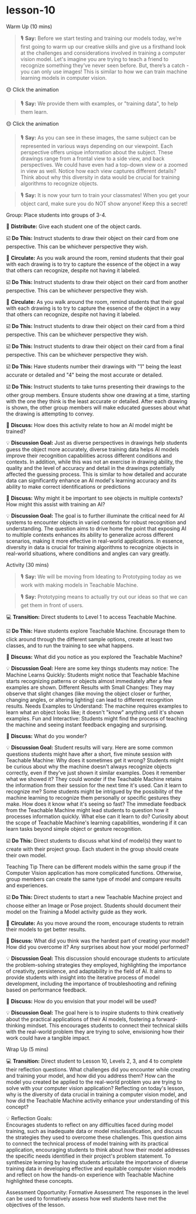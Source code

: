 # lesson-10







Warm Up (10 mins)


> 🎙️ **Say:** Before we start testing and training our models today, we’re first going to warm up our creative skills and give us a firsthand look at the challenges and considerations involved in training a computer vision model. Let's imagine you are trying to teach a friend to recognize something they’ve never seen before. But, there’s a catch - you can only use images! This is similar to how we can train machine learning models in computer vision. 

🟡 Click the animation

> 🎙️ **Say:** We provide them with examples, or "training data", to help them learn. 

🟡 Click the animation

> 🎙️ **Say:** As you can see in these images, the same subject can be represented in various ways depending on our viewpoint. Each perspective offers unique information about the subject. These drawings range from a frontal view to a side view, and back perspectives. We could have even had a top-down view or a zoomed in view as well. Notice how each view captures different details? Think about why this diversity in data would be crucial for training algorithms to recognize objects. 



> 🎙️ **Say:** It is now your turn to train your classmates! When you get your object card, make sure you do NOT show anyone! Keep this a secret!

Group: Place students into groups of 3-4.

📄 **Distribute:** Give each student one of the object cards.


☑️ **Do This:** Instruct students to draw their object on their card from one perspective. This can be whichever perspective they wish. 

🔁 **Circulate:** As you walk around the room, remind students that their goal with each drawing is to try to capture the essence of the object in a way that others can recognize, despite not having it labeled. 



☑️ **Do This:** Instruct students to draw their object on their card from another perspective. This can be whichever perspective they wish. 

🔁 **Circulate:** As you walk around the room, remind students that their goal with each drawing is to try to capture the essence of the object in a way that others can recognize, despite not having it labeled. 


☑️ **Do This:** Instruct students to draw their object on their card from a third perspective. This can be whichever perspective they wish. 



☑️ **Do This:** Instruct students to draw their object on their card from a final perspective. This can be whichever perspective they wish. 



☑️ **Do This:** Have students number their drawings with "1" being the least accurate or detailed and "4" being the most accurate or detailed.
 




☑️ **Do This:** Instruct students to take turns presenting their drawings to the other group members. Ensure students show one drawing at a time, starting with the one they think is the least accurate or detailed. After each drawing is shown, the other group members will make educated guesses about what the drawing is attempting to convey. 
 



💬 **Discuss:** How does this activity relate to how an AI model might be trained?

💡 **Discussion Goal:** Just as diverse perspectives in drawings help students guess the object more accurately, diverse training data helps AI models improve their recognition capabilities across different conditions and contexts. In addition, while this was not an exercise in drawing ability, the quality and the level of accuracy and detail in the drawings potentially affected the guessing process. This is similar to how detailed and accurate data can significantly enhance an AI model's learning accuracy and its ability to make correct identifications or predictions



💬 **Discuss:** Why might it be important to see objects in multiple contexts? How might this assist with training an AI?

💡 **Discussion Goal:** The goal is to further illuminate the critical need for AI systems to encounter objects in varied contexts for robust recognition and understanding. The question aims to drive home the point that exposing AI to multiple contexts enhances its ability to generalize across different scenarios, making it more effective in real-world applications. In essence, diversity in data is crucial for training algorithms to recognize objects in real-world situations, where conditions and angles can vary greatly.









Activity (30 mins)


> 🎙️ **Say:** We will be moving from Ideating to Prototyping today as we work with making models in Teachable Machine.


> 🎙️ **Say:** Prototyping means to actually try out our ideas so that we can get them in front of users.


💻 **Transition:** Direct students to Level 1 to access Teachable Machine.


☑️ **Do This:** Have students explore Teachable Machine. Encourage them to click around through the different sample options, create at least two classes, and to run the training to see what happens.



💬 **Discuss:** What did you notice as you explored the Teachable Machine?

💡 **Discussion Goal:** Here are some key things students may notice:
The Machine Learns Quickly: Students might notice that Teachable Machine starts recognizing patterns or objects almost immediately after a few examples are shown.
Different Results with Small Changes: They may observe that slight changes (like moving the object closer or further, changing angles, or altering lighting) can lead to different recognition results.
Needs Examples to Understand: The machine requires examples to learn what an object looks like; it doesn't "know" anything until it's shown examples.
Fun and Interactive: Students might find the process of teaching the machine and seeing instant feedback engaging and surprising.

💬 **Discuss:** What do you wonder?

💡 **Discussion Goal:** Student results will vary. Here are some common questions students might have after a short, five minute session with Teachable Machine:
Why does it sometimes get it wrong? Students might be curious about why the machine doesn't always recognize objects correctly, even if they've just shown it similar examples.
Does it remember what we showed it? They could wonder if the Teachable Machine retains the information from their session for the next time it's used.
Can it learn to recognize me? Some students might be intrigued by the possibility of the machine learning to recognize them personally or specific gestures they make.
How does it know what it's seeing so fast? The immediate feedback from the Teachable Machine might lead students to question how it processes information quickly.
What else can it learn to do? Curiosity about the scope of Teachable Machine's learning capabilities, wondering if it can learn tasks beyond simple object or gesture recognition.



☑️ **Do This:** Direct students to discuss what kind of model(s) they want to create with their project group. Each student in the group should create their own model. 

Teaching Tip
There can be different models within the same group if the Computer Vision application has more complicated functions. Otherwise, group members can create the same type of model and compare results and experiences. 









☑️ **Do This:** Direct students to start a new Teachable Machine project and choose either an Image or Pose project. Students should document their model on the Training a Model activity guide as they work.

🔁 **Circulate:** As you move around the room, encourage students to retrain their models to get better results.


💬 **Discuss:** What did you think was the hardest part of creating your model? How did you overcome it? Any surprises about how your model performed?

💡 **Discussion Goal:**  This discussion should encourage students to articulate the problem-solving strategies they employed, highlighting the importance of creativity, persistence, and adaptability in the field of AI. It aims to provide students with insight into the iterative process of model development, including the importance of troubleshooting and refining based on performance feedback.





💬 **Discuss:** How do you envision that your model will be used?

💡 **Discussion Goal:** The goal here is to inspire students to think creatively about the practical applications of their AI models, fostering a forward-thinking mindset. This encourages students to connect their technical skills with the real-world problem they are trying to solve, envisioning how their work could have a tangible impact.






Wrap Up (5 mins)








💻 **Transition:** Direct student to Lesson 10, Levels 2, 3, and 4  to complete their reflection questions.
What challenges did you encounter while creating and training your model, and how did you address them?
How can the model you created be applied to the real-world problem you are trying to solve with your computer vision application?
Reflecting on today's lesson, why is the diversity of data crucial in training a computer vision model, and how did the Teachable Machine activity enhance your understanding of this concept?

💡 Reflection Goals:  
Encourages students to reflect on any difficulties faced during model training, such as inadequate data or model misclassification, and discuss the strategies they used to overcome these challenges.
This question aims to connect the technical process of model training with its practical application, encouraging students to think about how their model addresses the specific needs identified in their project's problem statement.
To synthesize learning by having students articulate the importance of diverse training data in developing effective and equitable computer vision models and reflect on how the hands-on experience with Teachable Machine highlighted these concepts.

Assessment Opportunity: Formative Assessment
The responses in the level can be used to formatively assess how well students have met the objectives of the lesson.






